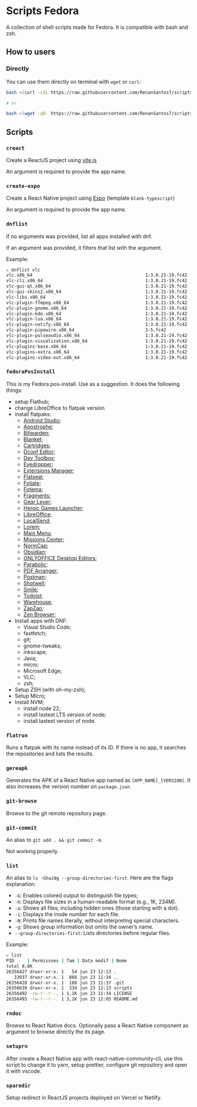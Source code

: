 # Scripts Fedora

A collection of shell scripts made for Fedora. It is compatible with bash and zsh.

## How to users

### Directly

You can use them directly on terminal with `wget` or `curl`:

```bash
bash <(curl -sSL https://raw.githubusercontent.com/RenanSantos7/scripts_fedora/main/<script-name>.sh)

# or

bash <(wget -qO- https://raw.githubusercontent.com/RenanSantos7/scripts_fedora/main/<script-name>.sh)
```

## Scripts

### `creact`

Create a ReactJS project using [vite.js](https://vite.dev)

An argument is required to provide the app name.

###  `create-expo` 

Create a React Native project using [Expo](https://expo.dev) (template `blank-typescript`) 

An argument is required to provide the app name.

### `dnflist`

If no arguments was provided, list all apps installed with dnf.

If an argument was provided, it filters that list with the argument. 

Example:
```sh
⤷ dnflist vlc
vlc.x86_64                                           1:3.0.21-19.fc42                     <desconhecido>
vlc-cli.x86_64                                       1:3.0.21-19.fc42                     <desconhecido>
vlc-gui-qt.x86_64                                    1:3.0.21-19.fc42                     <desconhecido>
vlc-gui-skins2.x86_64                                1:3.0.21-19.fc42                     <desconhecido>
vlc-libs.x86_64                                      1:3.0.21-19.fc42                     <desconhecido>
vlc-plugin-ffmpeg.x86_64                             1:3.0.21-19.fc42                     <desconhecido>
vlc-plugin-gnome.x86_64                              1:3.0.21-19.fc42                     <desconhecido>
vlc-plugin-kde.x86_64                                1:3.0.21-19.fc42                     <desconhecido>
vlc-plugin-lua.x86_64                                1:3.0.21-19.fc42                     <desconhecido>
vlc-plugin-notify.x86_64                             1:3.0.21-19.fc42                     <desconhecido>
vlc-plugin-pipewire.x86_64                           3-5.fc42                             <desconhecido>
vlc-plugin-pulseaudio.x86_64                         1:3.0.21-19.fc42                     <desconhecido>
vlc-plugin-visualization.x86_64                      1:3.0.21-19.fc42                     <desconhecido>
vlc-plugins-base.x86_64                              1:3.0.21-19.fc42                     <desconhecido>
vlc-plugins-extra.x86_64                             1:3.0.21-19.fc42                     <desconhecido>
vlc-plugins-video-out.x86_64                         1:3.0.21-19.fc42                     <desconhecido>
```

### `fedoraPosInstall`

This is my Fedora pos-install. Use as a suggestion. It does the following things:
- setup Flathub;
- change LibreOffice to flatpak version
- install flatpaks:
   	- [Android Studio](https://flathub.org/apps/com.google.AndroidStudio);
   	- [Apostrophe](https://flathub.org/apps/org.gnome.gitlab.somas.Apostrophe);
   	- [Bitwarden](https://flathub.org/apps/com.bitwarden.desktop);
   	- [Blanket](https://flathub.org/apps/com.rafaelmardojai.Blanket);
   	- [Cartridges](https://flathub.org/apps/org.nickvision.cartridges);
   	- [Dconf Editor](https://flathub.org/apps/ca.desrt.dconf-editor);
   	- [Dev Toolbox](https://flathub.org/apps/me.iepure.devtoolbox);
   	- [Eyedropper](https://flathub.org/apps/com.github.finefindus.eyedropper);
   	- [Extensions Manager](https://flathub.org/apps/com.mattjakeman.ExtensionManager);
   	- [Flatseal](https://flathub.org/apps/com.github.tchx84.Flatseal);
   	- [Foliate](https://flathub.org/apps/com.github.johnfactotum.Foliate);
   	- [Fotema](https://flathub.org/apps/app.fotema.Fotema);
   	- [Fragments](https://flathub.org/apps/de.haeckerfelix.Fragments);
   	- [Gear Lever](https://flathub.org/apps/io.github.giantpinkrobots.gearlever);
   	- [Heroic Games Launcher](https://flathub.org/apps/com.heroicgameslauncher.hgl);
   	- [LibreOffice](https://flathub.org/apps/org.libreoffice.LibreOffice);
   	- [LocalSend](https://flathub.org/apps/org.localsend.localsend_app);
   	- [Lorem](https://flathub.org/apps/org.nickvision.lorem);
   	- [Main Menu](https://flathub.org/apps/org.kde.kmenuedit);
   	- [Missions Center](https://flathub.org/apps/io.missioncenter.MissionCenter);
   	- [NormCap](https://flathub.org/apps/org.normcap.NormCap);
   	- [Obsidian](https://flathub.org/apps/md.obsidian.Obsidian);
   	- [ONLYOFFICE Desktop Editors](https://flathub.org/apps/org.onlyoffice.desktopeditors);
   	- [Parabolic](https://flathub.org/apps/rs.paraweb.parabolic);
   	- [PDF Arranger](https://flathub.org/apps/com.github.jeromerobert.pdfarranger);
   	- [Postman](https://flathub.org/apps/com.getpostman.Postman);
   	- [Shotwell](https://flathub.org/apps/org.gnome.Shotwell);
   	- [Smile](https://flathub.org/apps/io.github.giantpinkrobots.smile);
   	- [Todoist](https://flathub.org/apps/com.todoist.Todoist);
   	- [Warehouse](https://flathub.org/apps/io.github.flattool.Warehouse);
   	- [ZapZap](https://flathub.org/apps/br.com.twinforce.zapzap);
   	- [Zen Browser](https://flathub.org/apps/app.zen_browser.zen);
- Install apps with DNF:
   	- Visual Studio Code;
   	- fastfetch;
   	- git;
   	- gnome-tweaks;
   	- inkscape;
   	- Java;
   	- micro;
   	- Microsoft Edge;
   	- VLC;
   	- zsh;
- Setup ZSH (with oh-my-zsh);
- Setup Micro;
- Install NVM;
   	- install node 22;
    - install lastest LTS version of node;
   	- install lastest version of node.

### `flatrun`

Runs a flatpak with its name instead of its ID. If there is no app, it searches the repositories and lists the results.

### `gereapk`

Generates the APK of a React Native app named as `[APP_NAME]_[VERSION]`. It also increases the version number on `package.json`.

### `git-browse`

Browse to the git remote repository page.

### `git-commit`

An alias to `git add . && git commit -m`.

Not working properly.

### `list`

An alias to `ls -GhaiNg --group-directories-first`. Here are the flags explanation:
- `-G`: Enables colored output to distinguish file types;
- `-h`: Displays file sizes in a human-readable format (e.g., 1K, 234M).
- `-a`: Shows all files, including hidden ones (those starting with a dot).
- `-i`: Displays the inode number for each file.
- `-N`: Prints file names literally, without interpreting special characters.
- `-g`: Shows group information but omits the owner’s name.
- `--group-directories-first`: Lists directories before regular files.

Example:

```sh
⤷ list                          
PID     | Permissoes | Tam | Data modif | Nome
total 8,0K
26356427 drwxr-xr-x. 1   54 jun 23 12:13 .
   33037 drwxr-xr-x. 1  866 jun 23 11:34 ..
26356428 drwxr-xr-x. 1  188 jun 23 11:37 .git
26356639 drwxr-xr-x. 1  334 jun 23 12:13 scripts
26356492 -rw-r--r--. 1 1,1K jun 23 11:34 LICENSE
26356493 -rw-r--r--. 1 3,1K jun 23 12:05 README.md
```

### `rndoc`

Browse to React Native docs. Optionally pass a React Native component as argument to browse directly the its page.

### `setuprn`

After create a React Native app with react-native-community-cli, use this script to change it to yarn, setup prettier, configure git repository and open it with vscode.

### `sparedir`

Setup redirect in ReactJS projects deployed on Vercel or Netlify.